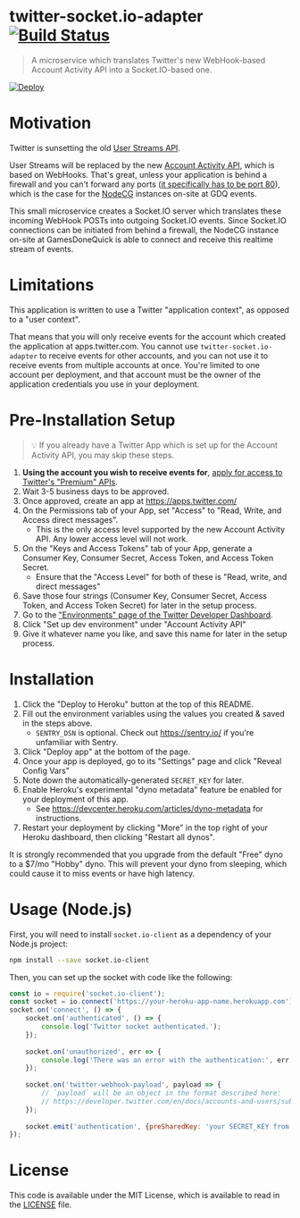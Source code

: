 # twitter-socket.io-adapter [![Build Status](https://travis-ci.com/GamesDoneQuick/twitter-socket.io-adapter.svg?branch=master)](https://travis-ci.com/GamesDoneQuick/twitter-socket.io-adapter) 

> A microservice which translates Twitter's new WebHook-based Account Activity API into a Socket.IO-based one.

[![Deploy](https://www.herokucdn.com/deploy/button.svg)](https://heroku.com/deploy)   

# Motivation

Twitter is sunsetting the old [User Streams API](https://developer.twitter.com/en/docs/accounts-and-users/subscribe-account-activity/api-reference/user-stream.html).

User Streams will be replaced by the new [Account Activity API](https://developer.twitter.com/en/docs/accounts-and-users/subscribe-account-activity/overview), which is based on WebHooks. That's great, unless your application is behind a firewall and you can't forward any ports ([it specifically has to be port 80](https://developer.twitter.com/en/docs/accounts-and-users/subscribe-account-activity/guides/getting-started-with-webhooks.html#webhook-url)), which is the case for the [NodeCG](https://github.com/nodecg/nodecg) instances on-site at GDQ events.

This small microservice creates a Socket.IO server which translates these incoming WebHook POSTs into outgoing Socket.IO events. Since Socket.IO connections can be initiated from behind a firewall, the NodeCG instance on-site at GamesDoneQuick is able to connect and receive this realtime stream of events.

# Limitations

This application is written to use a Twitter "application context", as opposed to a "user context".

That means that you will only receive events for the account which created the application at apps.twitter.com. You cannot use `twitter-socket.io-adapter` to receive events for other accounts, and you can not use it to receive events from multiple accounts at once. You're limited to one account per deployment, and that account must be the owner of the application credentials you use in your deployment.

# Pre-Installation Setup

> 💡 If you already have a Twitter App which is set up for the Account Activity API, you may skip these steps.

1) **Using the account you wish to receive events for**, [apply for access to Twitter's "Premium" APIs](https://developer.twitter.com/en/apply-for-access).
2) Wait 3-5 business days to be approved.
3) Once approved, create an app at https://apps.twitter.com/
4) On the Permissions tab of your App, set "Access" to "Read, Write, and Access direct messages". 
    - This is the only access level supported by the new Account Activity API. Any lower access level will not work.
5) On the "Keys and Access Tokens" tab of your App, generate a Consumer Key, Consumer Secret, Access Token, and Access Token Secret.
    - Ensure that the "Access Level" for both of these is "Read, write, and direct messages"
6) Save those four strings (Consumer Key, Consumer Secret, Access Token, and Access Token Secret) for later in the setup process.
7) Go to the ["Environments" page of the Twitter Developer Dashboard](https://developer.twitter.com/en/account/environments).
8) Click "Set up dev environment" under "Account Activity API"
9) Give it whatever name you like, and save this name for later in the setup process.

# Installation

1) Click the "Deploy to Heroku" button at the top of this README.
2) Fill out the environment variables using the values you created & saved in the steps above.
    - `SENTRY_DSN` is optional. Check out https://sentry.io/ if you're unfamiliar with Sentry.
3) Click "Deploy app" at the bottom of the page.
4) Once your app is deployed, go to its "Settings" page and click "Reveal Config Vars"
5) Note down the automatically-generated `SECRET_KEY` for later.
6) Enable Heroku's experimental "dyno metadata" feature be enabled for your deployment of this app.
    - See https://devcenter.heroku.com/articles/dyno-metadata for instructions.
7) Restart your deployment by clicking "More" in the top right of your Heroku dashboard, then clicking "Restart all dynos".

It is strongly recommended that you upgrade from the default "Free" dyno to a $7/mo "Hobby" dyno. This will prevent your dyno from sleeping, which could cause it to miss events or have high latency.

# Usage (Node.js)

First, you will need to install `socket.io-client` as a dependency of your Node.js project:
```bash
npm install --save socket.io-client
```

Then, you can set up the socket with code like the following:
```js
const io = require('socket.io-client');
const socket = io.connect('https://your-heroku-app-name.herokuapp.com');
socket.on('connect', () => {    
    socket.on('authenticated', () => {
        console.log('Twitter socket authenticated.');
    });
    
    socket.on('unauthorized', err => {
        console.log('There was an error with the authentication:', err.message);
    });
    
    socket.on('twitter-webhook-payload', payload => {
    	// `payload` will be an object in the format described here:
    	// https://developer.twitter.com/en/docs/accounts-and-users/subscribe-account-activity/guides/account-activity-data-objects
    });
    
    socket.emit('authentication', {preSharedKey: 'your SECRET_KEY from earlier'});
});
```

# License

This code is available under the MIT License, which is available to read in the [LICENSE](LICENSE) file.

